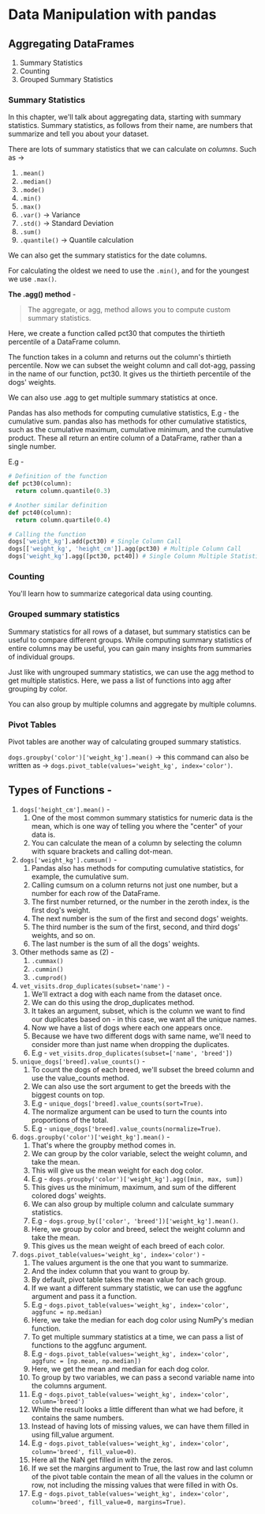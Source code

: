 # Data Manipulation with pandas

## Aggregating DataFrames

1. Summary Statistics
2. Counting
3. Grouped Summary Statistics

### Summary Statistics

In this chapter, we'll talk about aggregating data, starting with summary statistics. Summary statistics, as follows from their name, are numbers that summarize and tell you about your dataset.

There are lots of summary statistics that we can calculate on _columns_. Such as ->

1. `.mean()`
2. `.median()`
3. `.mode()`
4. `.min()`
5. `.max()`
6. `.var()` -> Variance
7. `.std()` -> Standard Deviation
8. `.sum()`
9. `.quantile()` -> Quantile calculation

We can also get the summary statistics for the date columns.

For calculating the oldest we need to use the `.min()`, and for the youngest we use `.max()`.

**The .agg() method** -

> The aggregate, or agg, method allows you to compute custom summary statistics.

Here, we create a function called pct30 that computes the thirtieth percentile of a DataFrame column.

The function takes in a column and returns out the column's thirtieth percentile. Now we can subset the weight column and call dot-agg, passing in the name of our function, pct30. It gives us the thirtieth percentile of the dogs' weights.

We can also use .agg to get multiple summary statistics at once.

Pandas has also methods for computing cumulative statistics, E.g - the cumulative sum. pandas also has methods for other cumulative statistics, such as the cumulative maximum, cumulative minimum, and the cumulative product. These all return an entire column of a DataFrame, rather than a single number.

E.g -

```python
# Definition of the function
def pct30(column):
  return column.quantile(0.3)

# Another similar definition
def pct40(column):
  return column.quartile(0.4)

# Calling the function
dogs['weight_kg'].add(pct30) # Single Column Call
dogs[['weight_kg', 'height_cm']].agg(pct30) # Multiple Column Call
dogs['weight_kg'].agg([pct30, pct40]) # Single Column Multiple Statistics Call
```

### Counting

You'll learn how to summarize categorical data using counting.

### Grouped summary statistics

Summary statistics for all rows of a dataset, but summary statistics can be useful to compare different groups.
While computing summary statistics of entire columns may be useful, you can gain many insights from summaries of individual groups.

Just like with ungrouped summary statistics, we can use the agg method to get multiple statistics.
Here, we pass a list of functions into agg after grouping by color.

You can also group by multiple columns and aggregate by multiple columns.

### Pivot Tables

Pivot tables are another way of calculating grouped summary statistics.

`dogs.groupby('color')['weight_kg'].mean()` -> this command can also be written as ->
`dogs.pivot_table(values='weight_kg', index='color')`.

## Types of Functions -

1. `dogs['height_cm'].mean()` -
   1. One of the most common summary statistics for numeric data is the mean, which is one way of telling you where the "center" of your data is.
   2. You can calculate the mean of a column by selecting the column with square brackets and calling dot-mean.
2. `dogs['weight_kg'].cumsum()` -
   1. Pandas also has methods for computing cumulative statistics, for example, the cumulative sum.
   2. Calling cumsum on a column returns not just one number, but a number for each row of the DataFrame.
   3. The first number returned, or the number in the zeroth index, is the first dog's weight.
   4. The next number is the sum of the first and second dogs' weights.
   5. The third number is the sum of the first, second, and third dogs' weights, and so on.
   6. The last number is the sum of all the dogs' weights.
3. Other methods same as (2) -
   1. `.cummax()`
   2. `.cummin()`
   3. `.cumprod()`
4. `vet_visits.drop_duplicates(subset='name')` -
   1. We'll extract a dog with each name from the dataset once.
   2. We can do this using the drop_duplicates method.
   3. It takes an argument, subset, which is the column we want to find our duplicates based on - in this case, we want all the unique names.
   4. Now we have a list of dogs where each one appears once.
   5. Because we have two different dogs with same name, we'll need to consider more than just name when dropping the duplicates.
   6. E.g - `vet_visits.drop_duplicates(subset=['name', 'breed'])`
5. `unique_dogs['breed].value_counts()` -
   1. To count the dogs of each breed, we'll subset the breed column and use the value_counts method.
   2. We can also use the sort argument to get the breeds with the biggest counts on top.
   3. E.g - `unique_dogs['breed].value_counts(sort=True)`.
   4. The normalize argument can be used to turn the counts into proportions of the total.
   5. E.g - `unique_dogs['breed].value_counts(normalize=True)`.
6. `dogs.groupby('color')['weight_kg'].mean()` -
   1. That's where the groupby method comes in.
   2. We can group by the color variable, select the weight column, and take the mean.
   3. This will give us the mean weight for each dog color.
   4. E.g - `dogs.groupby('color')['weight_kg'].agg([min, max, sum])`
   5. This gives us the minimum, maximum, and sum of the different colored dogs' weights.
   6. We can also group by multiple column and calculate summary statistics.
   7. E.g - `dogs.group_by(['color', 'breed'])['weight_kg'].mean()`.
   8. Here, we group by color and breed, select the weight column and take the mean.
   9. This gives us the mean weight of each breed of each color.
7. `dogs.pivot_table(values='weight_kg', index='color')` -
   1. The values argument is the one that you want to summarize.
   2. And the index column that you want to group by.
   3. By default, pivot table takes the mean value for each group.
   4. If we want a different summary statistic, we can use the aggfunc argument and pass it a function.
   5. E.g - `dogs.pivot_table(values='weight_kg', index='color', aggfunc = np.median)`
   6. Here, we take the median for each dog color using NumPy's median function.
   7. To get multiple summary statistics at a time, we can pass a list of functions to the aggfunc argument.
   8. E.g - `dogs.pivot_table(values='weight_kg', index='color', aggfunc = [np.mean, np.median])`
   9. Here, we get the mean and median for each dog color.
   10. To group by two variables, we can pass a second variable name into the columns argument.
   11. E.g - `dogs.pivot_table(values='weight_kg', index='color', column='breed')`
   12. While the result looks a little different than what we had before, it contains the same numbers.
   13. Instead of having lots of missing values, we can have them filled in using fill_value argument.
   14. E.g - `dogs.pivot_table(values='weight_kg', index='color', column='breed', fill_value=0)`.
   15. Here all the NaN get filled in with the zeros.
   16. If we set the margins argument to True, the last row and last column of the pivot table contain the mean of all the values in the column or row, not including the missing values that were filled in with Os.
   17. E.g - `dogs.pivot_table(values='weight_kg', index='color', column='breed', fill_value=0, margins=True)`.
